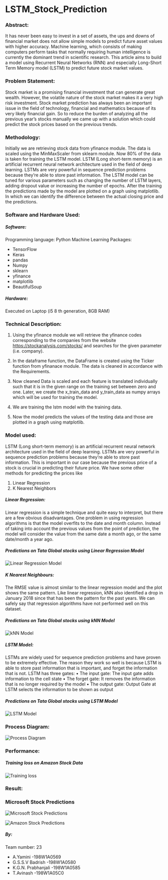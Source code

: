 # LSTM_Stock_Prediction

### Abstract:
It has never been easy to invest in a set of assets, the ups and downs of financial market does not allow simple models to predict future asset values with higher accuracy. Machine learning, which consists of making computers perform tasks that normally requiring human intelligence is currently the dominant trend in scientific research. This article aims to build a model using Recurrent Neural Networks (RNN) and especially Long-Short Term Memory model (LSTM) to predict future stock market values. 

### Problem Statement:
Stock market is a promising financial investment that can generate great wealth. However, the volatile nature of the stock market makes it a very high risk investment. Stock market prediction has always been an important issue in the field of technology, financial and mathematics because of its very likely financial gain. So to reduce the burden of analyzing all the previous year’s stocks manually we came up with a solution which could predict the stock prices based on the previous trends.

### Methodology:
Initially we are retrieving stock data from yfinance module. The data is scaled using the MinMaxScaler from sklearn module. Now 80% of the data is taken for training the LSTM model. LSTM (Long short-term memory) is an artificial recurrent neural network architecture used in the field of deep learning. LSTMs are very powerful in sequence prediction problems because they’re able to store past information. The LSTM model can be tuned for various parameters such as changing the number of LSTM layers, adding dropout value or increasing the number of epochs. After the training the predictions made by the model are plotted on a graph using matplotlib. In which we can identify the difference between the actual closing price and the predictions.

### Software and Hardware Used:
##### Software:
Programming language: Python
Machine Learning Packages:
- TensorFlow
- Keras
- pandas
- Numpy
- sklearn
- yfinance
- matplotlib
- BeautifulSoup
##### Hardware: 
Executed on Laptop (i5 8 th generation, 8GB RAM)

### Technical Description:
1) Using the yfinance module we will retrieve the yfinance codes corresponding to the companies from the website https://stockanalysis.com/stocks/ and searches for the given parameter (i.e. company).
2) In the dataframe function, the DataFrame is created using the Ticker function from yfinanace module. The data is cleaned in accordance with the Requirements.

3) Now cleaned Data is scaled and each feature is translated individually such that it is in the given range on the training set between zero and one. Later, we create the x_train_data and y_train_data as numpy arrays which will be used for training the model.
4) We are training the lstm model with the training data.
5) Now the model predicts the values of the testing data and those are plotted in a graph using matplotlib.
### Model used:
LSTM (Long short-term memory) is an artificial recurrent neural network architecture used in the field of deep learning. LSTMs are very powerful in sequence prediction problems because they’re able to store past information. This is important in our case because the previous price of a stock is crucial in predicting their future price. We have some other methods for predicting the prices like
1) Linear Regression
2) K Nearest Neighbors
##### Linear Regression:
Linear regression is a simple technique and quite easy to interpret, but there are a few obvious disadvantages. One problem in using regression algorithms is that the model overfits to the date and month column. Instead of taking into account the previous values from the point of prediction, the model will consider the value from the same date a month ago, or the same date/month a year ago.

##### Predictions on Tata Global stocks using Linear Regression Model
![Linear Regression Model](https://github.com/Badri-04/LSTM_Stock_Prediction/blob/main/images/linear.png)
                                        

##### K Nearest Neighbours:
The RMSE value is almost similar to the linear regression model and the plot shows the same pattern. Like linear regression, kNN also identified a drop in January 2018 since that has been the pattern for the past years. We can safely say that regression algorithms have not performed well on this dataset.

##### Predictions on Tata Global stocks using kNN Model
![kNN Model](https://github.com/Badri-04/LSTM_Stock_Prediction/blob/main/images/knn.png)
					
##### LSTM Model:
LSTMs are widely used for sequence prediction problems and have proven to be extremely effective. The reason they work so well is because LSTM is able to store past information that is important, and forget the information that is not. LSTM has three gates:
•	The input gate: The input gate adds information to the cell state
•	The forget gate: It removes the information that is no longer required by the model
•	The output gate: Output Gate at LSTM selects the information to be shown as output
 
##### Predictions on Tata Global stocks using LSTM Model
![LSTM Model](https://github.com/Badri-04/LSTM_Stock_Prediction/blob/main/images/lstm.png)
					

### Process Diagram:

![Process Diagram](https://github.com/Badri-04/LSTM_Stock_Prediction/blob/main/images/process.png)

### Performance:

##### Training loss on Amazon Stock Data
![Training loss](https://github.com/Badri-04/LSTM_Stock_Prediction/blob/main/images/loss.png)
					
 

### Result:
### Microsoft Stock Predictions

![Microsoft Stock Predictions](https://github.com/Badri-04/LSTM_Stock_Prediction/blob/main/images/msoft.png)
	
 
![Amazon Stock Predictions](https://github.com/Badri-04/LSTM_Stock_Prediction/blob/main/images/amzn.png)


##### By:
Team number: 23
- A.Yamini                      -198W1A0569
- G.S.S.V Badrish          -198W1A0580
- K.G.N. Prabhanjali      -198W1A0585
- T.Avinash                    -198W1A05C0
